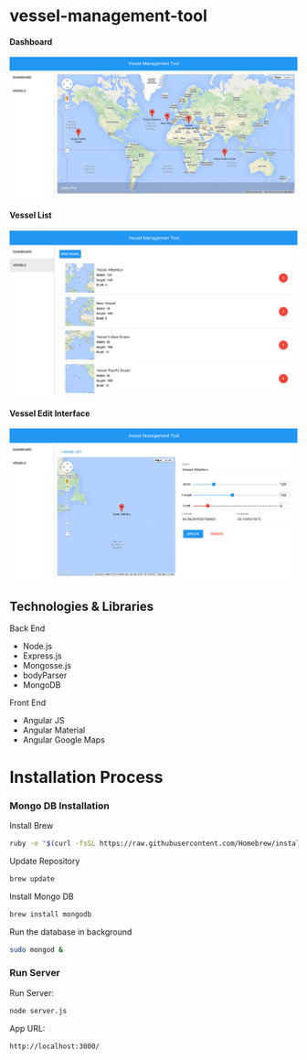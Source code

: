# vessel-management-tool

#### Dashboard

![Dashboard](https://raw.githubusercontent.com/AngelR84/vessel-management-tool/master/images/dashboard.png)

#### Vessel List

![Vessel List](https://raw.githubusercontent.com/AngelR84/vessel-management-tool/master/images/list.png)

#### Vessel Edit Interface

![Vessel Edit](https://raw.githubusercontent.com/AngelR84/vessel-management-tool/master/images/item.png)


## Technologies & Libraries 

Back End

* Node.js
* Express.js
* Mongosse.js
* bodyParser
* MongoDB

Front End

* Angular JS
* Angular Material
* Angular Google Maps

# Installation Process

### Mongo DB Installation

Install Brew
```bash
ruby -e "$(curl -fsSL https://raw.githubusercontent.com/Homebrew/install/master/install)"
```
Update Repository
```bash
brew update
```
Install Mongo DB
```bash
brew install mongodb
```
Run the database in background
```bash
sudo mongod &
```

### Run Server

Run Server:
```bash
node server.js
```

App URL:
```bash
http://localhost:3000/
```
